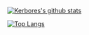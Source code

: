 [![Kerbores's github stats](https://github-readme-stats.vercel.app/api?username=Kerbores&count_private=true&show_icons=true&theme=highcontrast)](https://github.com/Kerbores)

[![Top Langs](https://github-readme-stats.vercel.app/api/top-langs/?username=Kerbores&layout=compact&theme=highcontrast)](https://github.com/Kerbores)

